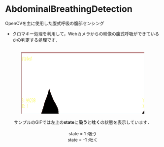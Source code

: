 # AbdominalBreathingDetection
OpenCVを主に使用した腹式呼吸の腹部センシング

- クロマキー処理を利用して，Webカメラからの映像の腹式呼吸ができているかの判定する処理です．<br>
<br>

<div align=center><img src="sample.gif" width="400" hegiht="200">
  <div/>

サンプルのGIFでは左上の**state**に**吸う**と**吐く**の状態を表示しています．<br>
<br>
state = 1  :吸う<br>
state = -1 :吐く<br>



<div align=left>

